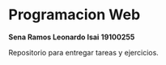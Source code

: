 # Programacion Web

**Sena Ramos Leonardo Isai**
**19100255**

Repositorio para entregar tareas y ejercicios.
